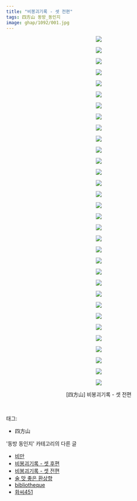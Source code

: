 ```yaml
---
title: "비봉괴기록 - 셋 전편"
tags: 四方山 동방_동인지
image: ghap/1092/001.jpg
---
```

<div class="article">
<p style="text-align: center; clear: none; float: none;"><img src="{{ site.nasurl }}/ghap/1092/001.jpg"/></p>
<p style="text-align: center; clear: none; float: none;"><img src="{{ site.nasurl }}/ghap/1092/002.jpg"/></p>
<p style="text-align: center; clear: none; float: none;"><img src="{{ site.nasurl }}/ghap/1092/003.jpg"/></p>
<p style="text-align: center; clear: none; float: none;"><img src="{{ site.nasurl }}/ghap/1092/004.jpg"/></p>
<p style="text-align: center; clear: none; float: none;"><img src="{{ site.nasurl }}/ghap/1092/005.jpg"/></p>
<p style="text-align: center; clear: none; float: none;"><img src="{{ site.nasurl }}/ghap/1092/006.jpg"/></p>
<p style="text-align: center; clear: none; float: none;"><img src="{{ site.nasurl }}/ghap/1092/007.jpg"/></p>
<p style="text-align: center; clear: none; float: none;"><img src="{{ site.nasurl }}/ghap/1092/008.jpg"/></p>
<p style="text-align: center; clear: none; float: none;"><img src="{{ site.nasurl }}/ghap/1092/009.jpg"/></p>
<p style="text-align: center; clear: none; float: none;"><img src="{{ site.nasurl }}/ghap/1092/010.jpg"/></p>
<p style="text-align: center; clear: none; float: none;"><img src="{{ site.nasurl }}/ghap/1092/011.jpg"/></p>
<p style="text-align: center; clear: none; float: none;"><img src="{{ site.nasurl }}/ghap/1092/012.jpg"/></p>
<p style="text-align: center; clear: none; float: none;"><img src="{{ site.nasurl }}/ghap/1092/013.jpg"/></p>
<p style="text-align: center; clear: none; float: none;"><img src="{{ site.nasurl }}/ghap/1092/014.jpg"/></p>
<p style="text-align: center; clear: none; float: none;"><img src="{{ site.nasurl }}/ghap/1092/015.jpg"/></p>
<p style="text-align: center; clear: none; float: none;"><img src="{{ site.nasurl }}/ghap/1092/016.jpg"/></p>
<p style="text-align: center; clear: none; float: none;"><img src="{{ site.nasurl }}/ghap/1092/017.jpg"/></p>
<p style="text-align: center; clear: none; float: none;"><img src="{{ site.nasurl }}/ghap/1092/018.jpg"/></p>
<p style="text-align: center; clear: none; float: none;"><img src="{{ site.nasurl }}/ghap/1092/019.jpg"/></p>
<p style="text-align: center; clear: none; float: none;"><img src="{{ site.nasurl }}/ghap/1092/020.jpg"/></p>
<p style="text-align: center; clear: none; float: none;"><img src="{{ site.nasurl }}/ghap/1092/021.jpg"/></p>
<p style="text-align: center; clear: none; float: none;"><img src="{{ site.nasurl }}/ghap/1092/022.jpg"/></p>
<p style="text-align: center; clear: none; float: none;"><img src="{{ site.nasurl }}/ghap/1092/023.jpg"/></p>
<p style="text-align: center; clear: none; float: none;"><img src="{{ site.nasurl }}/ghap/1092/024.jpg"/></p>
<p style="text-align: center; clear: none; float: none;"><img src="{{ site.nasurl }}/ghap/1092/025.jpg"/></p>
<p style="text-align: center; clear: none; float: none;"><img src="{{ site.nasurl }}/ghap/1092/026.jpg"/></p>
<p style="text-align: center; clear: none; float: none;"><img src="{{ site.nasurl }}/ghap/1092/027.jpg"/></p>
<p style="text-align: center; clear: none; float: none;"><img src="{{ site.nasurl }}/ghap/1092/028.jpg"/></p>
<p style="text-align: center; clear: none; float: none;"><img src="{{ site.nasurl }}/ghap/1092/029.jpg"/></p>
<p style="text-align: center; clear: none; float: none;"><img src="{{ site.nasurl }}/ghap/1092/030.jpg"/></p>
<p style="text-align: center; clear: none; float: none;"><img src="{{ site.nasurl }}/ghap/1092/031.jpg"/></p>
<p style="text-align: center; clear: none; float: none;"><img src="{{ site.nasurl }}/ghap/1092/032.jpg"/></p>
<p style="text-align: center; clear: none; float: none;">[四方山] 비봉괴기록 - 셋 전편</p>
<p><br/></p>
</div><div class="tagTrail">
<p>태그: </p>
<ul>
<li>四方山</li>
</ul>
</div><div class="another">
<p>'동방 동인지' 카테고리의 다른 글</p>
<ul>
<li><a href="/2016-07-25-ghap_1094">비만</a></li>
<li><a href="/2016-07-25-ghap_1093">비봉괴기록 - 셋 후편</a></li>
<li><a href="/2016-07-25-ghap_1092">비봉괴기록 - 셋 전편</a></li>
<li><a href="/2016-07-25-ghap_1091">술 맛 좋은 환상향</a></li>
<li><a href="/2016-07-25-ghap_1090">bibliotheque</a></li>
<li><a href="/2016-07-25-ghap_1089">화씨451</a></li>
</ul>
</div><div class="cb_module cb_fluid">
<div class="cb_wrt cb_profile">
</div><!-- commentList close -->
</div>